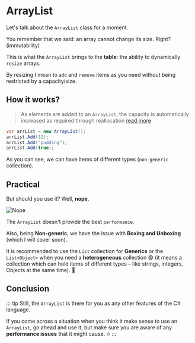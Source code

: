 # ArrayList

Let's talk about the `ArrayList` class for a moment. 

You remember that we said: an array cannot change its size. Right? (immutability)

This is what the `ArrayList` brings to the **table**: the ability to dynamically `resize` arrays.

By resizing I mean to `add` and `remove` items as you need without being restricted by a capacity/size.

## How it works?
> As elements are added to an `ArrayList`, the capacity is automatically increased as required through reallocation [read more](https://msdn.microsoft.com/en-us/library/system.collections.arraylist(v=vs.110).aspx#Anchor_6)

``` csharp
var arrList = new ArrayList();
arrList.Add(12);
arrList.Add("pudding");
arrList.Add(true);
```
As you can see, we can have items of different types (`non-generic` collection).

## Practical

But should you use it? Well, **nope**.

![Nope](https://media.giphy.com/media/l44QoAtMOGDhYjjVu/giphy.gif)

The `ArrayList` doesn't provide the best `performance`. 

Also, being **Non-generic**, we have the issue with **Boxing and Unboxing** (which I will cover soon). 

It is recommended to use the `List` collection for **Generics** or the `List<Object>`  when you need a **heterogeneous** collection :fearful: (it means a collection which can hold items of different types – like strings, integers, Objects at the same time). :slightly_smiling_face:

## Conclusion

::: tip
Still, the `ArrayList` is there for you as any other features of the C# language. 

If you come across a situation when you think it make sense to use an `ArrayList`, go ahead and use it, but make sure you are aware of any **performance issues** that it might cause. :fire:
:::


